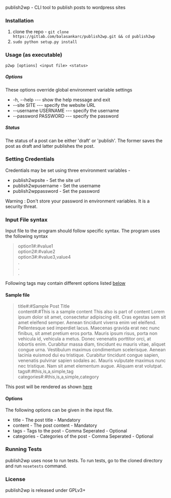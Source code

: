 publish2wp - CLI tool to publish posts to wordpress sites

### Installation
 1. clone the repo - `git clone https://gitlab.com/balasankarc/publish2wp.git && cd publish2wp`
 2. `sudo python setup.py install`

### Usage (as executable)
`p2wp [options] <input file> <status>`

##### Options
These options override global environment variable settings

 * -h, --help           --- show the help message and exit
 * --site SITE          --- specify the website URL
 * --username USERNAME  --- specify the username
 * --password PASSWORD  --- specify the password

##### Status
The status of a post can be either 'draft' or 'publish'. The former saves the post as draft and latter publishes the post.

### Setting Credentials
Credentials may be set using three environment variables - 
 * publish2wpsite - Set the site url
 * publish2wpusername - Set the username
 * publish2wppassword - Set the password
 
Warning : Don't store your password in environment variables. It is a security threat.

### Input File syntax
Input file to the program should follow specific syntax. The program uses the following syntax  
> option1#:#value1  
> option2#:#value2  
> option3#:#value3,value4  
> .  
> .  
> .  

Following tags may contain different options listed [below](#options)  

#### Sample file
> title#:#Sample Post Title  
> content#:#This is a sample content
> This also is part of content
> Lorem ipsum dolor sit amet, consectetur adipiscing elit. Cras egestas sem sit amet eleifend semper. Aenean tincidunt viverra enim vel eleifend. Pellentesque sed imperdiet lacus. Maecenas gravida erat nec nunc finibus, sit amet pretium eros porta. Mauris ipsum risus, porta non vehicula id, vehicula a metus. Donec venenatis porttitor orci, at lobortis enim. Curabitur massa diam, tincidunt eu mauris vitae, aliquet congue urna. Vestibulum maximus condimentum scelerisque. Aenean lacinia euismod dui eu tristique. Curabitur tincidunt congue sapien, venenatis pulvinar sapien sodales ac. Mauris vulputate maximus nunc nec tristique. Nam sit amet elementum augue. Aliquam erat volutpat.  
> tags#:#this,is,a,simple,tag  
> categories#:#this,is,a,simple,category  

This post will be rendered as shown [here](linktoscreenshot)

#### Options
The following options can be given in the input file.
 * title - The post title - Mandatory
 * content - The post content - Mandatory
 * tags - Tags to the post - Comma Seperated - Optional
 * categories - Categories of the post - Comma Seperated - Optional

### Running Tests
publish2wp uses nose to run tests. To run tests, go to the cloned directory and run `nosetests` command.

### License
publish2wp is released under GPLv3+
